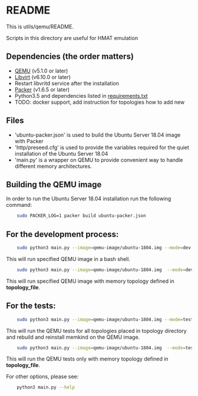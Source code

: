 # README

This is utils/qemu/README.

Scripts in this directory are useful for HMAT emulation

## Dependencies (the order matters)

- [QEMU](https://www.qemu.org/download/#source) (v5.1.0 or later)
- [Libvirt](https://libvirt.org/sources/) (v6.10.0 or later)
- Restart libvritd service after the installation
- [Packer](https://learn.hashicorp.com/tutorials/packer/getting-started-install?in=packer/getting-started) (v1.6.5 or later)
- Python3.5 and dependencies listed in [requirements.txt](https://github.com/memkind/memkind/blob/master/utils/qemu/requirements.txt)
- TODO: docker support, add instruction for topologies how to add new

## Files

* 'ubuntu-packer.json' is used to build the Ubuntu Server 18.04 image with Packer
* 'http/preseed.cfg' is used to provide the variables required for the quiet installation of the Ubuntu Server 18.04
* 'main.py' is a wrapper on QEMU to provide convenient way to handle different memory architectures.

## Building the QEMU image

In order to run the Ubuntu Server 18.04 installation run the following command:

```bash
    sudo PACKER_LOG=1 packer build ubuntu-packer.json
```

## For the development process:

```bash
    sudo python3 main.py --image=qemu-image/ubuntu-1804.img --mode=dev --interactive
```
This will run specified QEMU image in a bash shell.

```bash
    sudo python3 main.py --image=qemu-image/ubuntu-1804.img  --mode=dev --topology topology/<topology_file>
```
This will run specified QEMU image with memory topology defined in **topology_file**.

## For the tests:

```bash
    sudo python3 main.py --image=qemu-image/ubuntu-1804.img --mode=test --force_reinstall
```
This will run the QEMU tests for all topologies placed in topology directory and rebuild and reinstall memkind on the QEMU image.

```bash
    sudo python3 main.py --image=qemu-image/ubuntu-1804.img  --mode=test --topology topology/<topology_file>
```
This will run the QEMU tests only with memory topology defined in **topology_file**.

For other options, please see:

```bash
    python3 main.py --help
```
